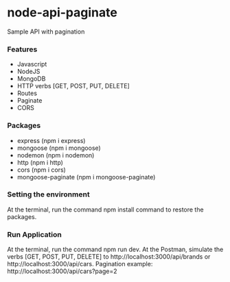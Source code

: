 # node-api-paginate
Sample API with pagination

<h3>Features</h3>
<ul>
  <li>Javascript</li>
  <li>NodeJS</li>    
  <li>MongoDB</li>
  <li>HTTP verbs [GET, POST, PUT, DELETE]</li>
  <li>Routes</li>
  <li>Paginate</li>
  <li>CORS</li>
</ul>

<h3>Packages</h3>
<ul>
  <li>express (npm i express)</li>
  <li>mongoose (npm i mongoose)</li>
  <li>nodemon (npm i nodemon)</li>    
  <li>http (npm i http)</li>  
  <li>cors (npm i cors)</li>
  <li>mongoose-paginate (npm i mongoose-paginate)</li>
</ul>

<h3>Setting the environment</h3>
At the terminal, run the command npm install command to restore the packages.

<h3>Run Application</h3>
At the terminal, run the command npm run dev. 
At the Postman, simulate the verbs [GET, POST, PUT, DELETE] to http://localhost:3000/api/brands or http://localhost:3000/api/cars. 
Pagination example: http://localhost:3000/api/cars?page=2
